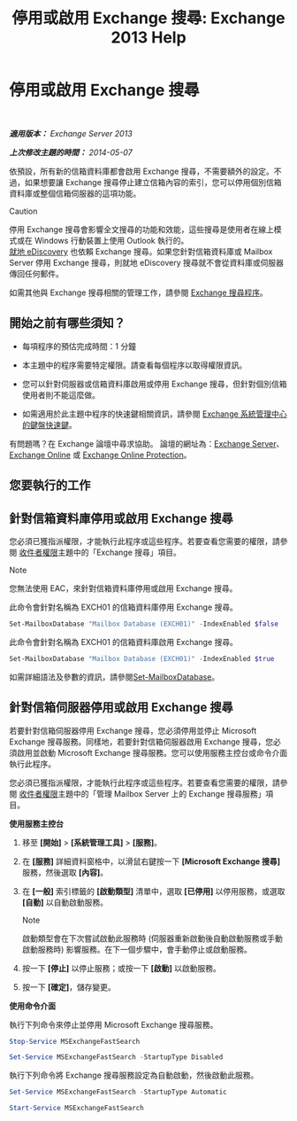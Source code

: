 ﻿---
title: '停用或啟用 Exchange 搜尋: Exchange 2013 Help'
TOCTitle: 停用或啟用 Exchange 搜尋
ms:assetid: 195b25be-53fb-4215-90a5-04340d640bcc
ms:mtpsurl: https://technet.microsoft.com/zh-tw/library/Aa996416(v=EXCHG.150)
ms:contentKeyID: 52062519
ms.date: 05/21/2018
mtps_version: v=EXCHG.150
ms.translationtype: MT
---

# 停用或啟用 Exchange 搜尋

 

_**適用版本：** Exchange Server 2013_

_**上次修改主題的時間：** 2014-05-07_

依預設，所有新的信箱資料庫都會啟用 Exchange 搜尋，不需要額外的設定。不過，如果想要讓 Exchange 搜尋停止建立信箱內容的索引，您可以停用個別信箱資料庫或整個信箱伺服器的這項功能。

> [!CAUTION]  
> 停用 Exchange 搜尋會影響全文搜尋的功能和效能，這些搜尋是使用者在線上模式或在 Windows 行動裝置上使用 Outlook 執行的。<br />
> <a href="https://technet.microsoft.com/zh-tw/library/dd298021(v=exchg.150)">就地 eDiscovery</a> 也依賴 Exchange 搜尋。如果您針對信箱資料庫或 Mailbox Server 停用 Exchange 搜尋，則就地 eDiscovery 搜尋就不會從資料庫或伺服器傳回任何郵件。


如需其他與 Exchange 搜尋相關的管理工作，請參閱 [Exchange 搜尋程序](exchange-search-procedures-exchange-2013-help.md)。

## 開始之前有哪些須知？

  - 每項程序的預估完成時間：1 分鐘

  - 本主題中的程序需要特定權限。請查看每個程序以取得權限資訊。

  - 您可以針對伺服器或信箱資料庫啟用或停用 Exchange 搜尋，但針對個別信箱使用者則不能這麼做。

  - 如需適用於此主題中程序的快速鍵相關資訊，請參閱 [Exchange 系統管理中心的鍵盤快速鍵](keyboard-shortcuts-in-the-exchange-admin-center-exchange-online-protection-help.md)。

有問題嗎？在 Exchange 論壇中尋求協助。 論壇的網址為：[Exchange Server](https://go.microsoft.com/fwlink/p/?linkid=60612)、 [Exchange Online](https://go.microsoft.com/fwlink/p/?linkid=267542) 或 [Exchange Online Protection](https://go.microsoft.com/fwlink/p/?linkid=285351)。

## 您要執行的工作

## 針對信箱資料庫停用或啟用 Exchange 搜尋

您必須已獲指派權限，才能執行此程序或這些程序。若要查看您需要的權限，請參閱 [收件者權限](recipients-permissions-exchange-2013-help.md)主題中的「Exchange 搜尋」項目。


> [!NOTE]  
> 您無法使用 EAC，來針對信箱資料庫停用或啟用 Exchange 搜尋。




此命令會針對名稱為 EXCH01 的信箱資料庫停用 Exchange 搜尋。

```powershell
Set-MailboxDatabase "Mailbox Database (EXCH01)" -IndexEnabled $false
```

此命令會針對名稱為 EXCH01 的信箱資料庫啟用 Exchange 搜尋。

```powershell
Set-MailboxDatabase "Mailbox Database (EXCH01)" -IndexEnabled $true
```

如需詳細語法及參數的資訊，請參閱[Set-MailboxDatabase](https://technet.microsoft.com/zh-tw/library/bb123971\(v=exchg.150\))。

## 針對信箱伺服器停用或啟用 Exchange 搜尋

若要針對信箱伺服器停用 Exchange 搜尋，您必須停用並停止 Microsoft Exchange 搜尋服務。同樣地，若要針對信箱伺服器啟用 Exchange 搜尋，您必須啟用並啟動 Microsoft Exchange 搜尋服務。您可以使用服務主控台或命令介面執行此程序。

您必須已獲指派權限，才能執行此程序或這些程序。若要查看您需要的權限，請參閱 [收件者權限](recipients-permissions-exchange-2013-help.md)主題中的「管理 Mailbox Server 上的 Exchange 搜尋服務」項目。

**使用服務主控台**

1.  移至 **\[開始\]** \> **\[系統管理工具\]** \> **\[服務\]**。

2.  在 **\[服務\]** 詳細資料窗格中，以滑鼠右鍵按一下 **\[Microsoft Exchange 搜尋\]** 服務，然後選取 **\[內容\]**。

3.  在 **\[一般\]** 索引標籤的 **\[啟動類型\]** 清單中，選取 **\[已停用\]** 以停用服務，或選取 **\[自動\]** 以自動啟動服務。
    
    > [!NOTE]  
    > 啟動類型會在下次嘗試啟動此服務時 (伺服器重新啟動後自動啟動服務或手動啟動服務時) 影響服務。在下一個步驟中，會手動停止或啟動服務。


4.  按一下 **\[停止\]** 以停止服務；或按一下 **\[啟動\]** 以啟動服務。

5.  按一下 **\[確定\]**，儲存變更。

**使用命令介面**

執行下列命令來停止並停用 Microsoft Exchange 搜尋服務。

```powershell
Stop-Service MSExchangeFastSearch
```

```powershell
Set-Service MSExchangeFastSearch -StartupType Disabled
```

執行下列命令將 Exchange 搜尋服務設定為自動啟動，然後啟動此服務。

```powershell
Set-Service MSExchangeFastSearch -StartupType Automatic
```

```powershell
Start-Service MSExchangeFastSearch
```
